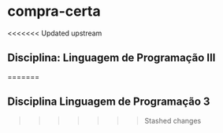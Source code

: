 # compra-certa
<<<<<<< Updated upstream
## Disciplina: Linguagem de Programação III
=======
## Disciplina Linguagem de Programação 3
>>>>>>> Stashed changes
